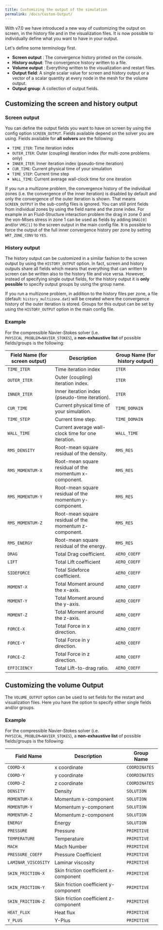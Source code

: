 ```yaml
---
title: Customizing the output of the simulation
permalink: /docs/Custom-Output/
---
```


With v7.0 we have introduced a new way of customizing the output on screen, in the history file and in the visualization files.
It is now possible to individually define what you want to have in your output. 

Let's define some terminology first.

- **Screen output** : The convergence history printed on the console.
- **History output**: The convergence history written to a file.
- **Volume output** : Everything written to the visualization and restart files.
- **Output field**: A single scalar value for screen and history output or a vector of a scalar quantity at every node in the mesh for the volume output.
- **Output group**: A collection of output fields.

## Customizing the screen and history output ##

### Screen output ###
You can define the output fields you want to have on screen by using the config option `SCREEN_OUTPUT`. 
Fields available depend on the solver you are using. Fields available for **all solvers** are the following:

- `TIME_ITER`:  Time iteration index
- `OUTER_ITER`: Outer (coupling) iteration index (for multi-zone problems only)
- `INNER_ITER`: Inner iteration index (pseudo-time iteration)
- `CUR_TIME`:   Current physical time of your simulation
- `TIME_STEP`:  Current time step
- `WALL_TIME`:  Current average wall-clock time for one iteration



If you run a multizone problem, the convergence history of the individual zones (i.e. the convergence of the inner iteration) is disabled by default and only the convergence of the outer iteration is shown. That means `SCREEN_OUTPUT` in the sub-config files is ignored. You can still print fields from individual zones by using the field name and the zone index. For example in an Fluid-Structure interaction problem the drag in zone 0 and the von-Mises stress in zone 1 can be used as fields by adding `DRAG[0]` and/or `VMS[1]` to the screen output in the main config file. It is possible to force the output of the full inner convergence history per zone by setting `WRT_ZONE_CONV` to `YES`. 


### History output ###

The history output can be customized in a similar fashion to the screen output by using the `HISTORY_OUTPUT` option. In fact, screen and history outputs share all fields which means that everything that can written to screen can be written also to the history file and vice versa. However, instead of specifying single output fields, for the history output it is **only possible** to specify output groups by using the group name.

If you run a multizone problem, in addition to the history files per zone, a file (default: `history_multizone.dat`) will be created where the convergence history of the outer iteration is stored. Groups for this output can be set by using the `HISTORY_OUTPUT` option in the main config file.

### Example ###

For the compressible Navier-Stokes solver (i.e. `PHYSICAL_PROBLEM=NAVIER_STOKES`), a **non-exhaustive list** of possible fields/groups is the following:

| Field Name (for screen output)  | Description  | Group Name (for history output)  |  
|---|---|---|
| `TIME_ITER` | Time iteration index | `ITER`   |
| `OUTER_ITER` | Outer (coupling) iteration index. | `ITER`   |
| `INNER_ITER` | Inner iteration index (pseudo-time iteration). | `ITER`   |
| `CUR_TIME` | Current physical time of your simulation. | `TIME_DOMAIN`   |
| `TIME_STEP` |  Current time step. | `TIME_DOMAIN`   |
| `WALL_TIME` | Current average wall-clock time for one iteration. | `WALL_TIME`   |
| `RMS_DENSITY` | Root-mean square residual of the density. | `RMS_RES`   |
|  `RMS_MOMENTUM-X` | Root-mean square residual of the momentum x-component. | `RMS_RES`   |
|  `RMS_MOMENTUM-Y` | Root-mean square residual of the momentum y-component.  | `RMS_RES`   |
|  `RMS_MOMENTUM-Z` | Root-mean square residual of the momentum z-component.  |  `RMS_RES`  |
|  `RMS_ENERGY` | Root-mean square residual of the energy.  |  `RMS_RES`  |
|  `DRAG` | Total Drag coefficient. |  `AERO_COEFF`  |
|  `LIFT` | Total Lift coefficient |  `AERO_COEFF`  |
|  `SIDEFORCE` | Total Sideforce coefficient.  |  `AERO_COEFF`  |
|  `MOMENT-X` | Total Moment around the x-axis.  |  `AERO_COEFF`  |
|  `MOMENT-Y` | Total Moment around the y-axis.  |  `AERO_COEFF`  |
|  `MOMENT-Z` | Total Moment around the z-axis. |  `AERO_COEFF`  |
|  `FORCE-X` | Total Force in x direction. |  `AERO_COEFF`  |
|  `FORCE-Y` | Total Force in y direction. |  `AERO_COEFF`  |
|  `FORCE-Z` | Total Force in z direction.|  `AERO_COEFF`  |
|  `EFFICIENCY` | Total Lift-to-drag ratio. |  `AERO_COEFF`  |

## Customizing the volume Output ##

The `VOLUME_OUTPUT` option can be used to set fields for the restart and visualization files. Here you have the option to specify either single fields and/or groups.

### Example ###

For the compressible Navier-Stokes solver (i.e. `PHYSICAL_PROBLEM=NAVIER_STOKES`), a **non-exhaustive list** of possible fields/groups is the following:

| Field Name | Description  | Group Name  |  
|---|---|---|
|  `COORD-X` | x coordinate | `COORDINATES`   |
|  `COORD-Y` | y coordinate   | `COORDINATES`   |
|  `COORD-Z` | z coordinate   |  `COORDINATES`  |
| `DENSITY` | Density | `SOLUTION`   |
|  `MOMENTUM-X` | Momentum x-component | `SOLUTION`   |
|  `MOMENTUM-Y` | Momentum y-component  | `SOLUTION`   |
|  `MOMENTUM-Z` | Momentum z-component |  `SOLUTION`  |
|  `ENERGY` | Energy  |  `SOLUTION`  |
|  `PRESSURE` | Pressure|  `PRIMITIVE`  |
|  `TEMPERATURE` | Temperature |  `PRIMITIVE`  |
|  `MACH` | Mach Number |  `PRIMITIVE`  |
|  `PRESSURE_COEFF` | Pressure Coefficient  |  `PRIMITIVE`  |
|  `LAMINAR_VISCOSITY` | Laminar viscosity  |  `PRIMITIVE`  |
|  `SKIN_FRICTION-X` | Skin friction coefficient x-component |  `PRIMITIVE`  |
|  `SKIN_FRICTION-Y` | Skin friction coefficient y-component  |  `PRIMITIVE`  |
|  `SKIN_FRICTION-Z` | Skin friction coefficient z-component |  `PRIMITIVE`  |
|  `HEAT_FLUX` | Heat flux |  `PRIMITIVE`  |
|  `Y_PLUS` | Y-Plus |  `PRIMITIVE`  |
